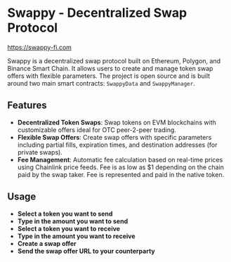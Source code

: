 # Swappy - Decentralized Swap Protocol

https://swappy-fi.com

Swappy is a decentralized swap protocol built on Ethereum, Polygon, and Binance Smart Chain. It allows users to create and manage token swap offers with flexible parameters. The project is open source and is built around two main smart contracts: `SwappyData` and `SwappyManager`.

## Features

- **Decentralized Token Swaps**: Swap tokens on EVM blockchains with customizable offers ideal for OTC peer-2-peer trading.
- **Flexible Swap Offers**: Create swap offers with specific parameters including partial fills, expiration times, and destination addresses (for private swaps).
- **Fee Management**: Automatic fee calculation based on real-time prices using Chainlink price feeds. Fee is as low as $1 depending on the chain paid by the swap taker. Fee is represented and paid in the native token.

## Usage

- **Select a token you want to send**
- **Type in the amount you want to send**
- **Select a token you want to receive**
- **Type in the amount you want to receive**
- **Create a swap offer**
- **Send the swap offer URL to your counterparty**
